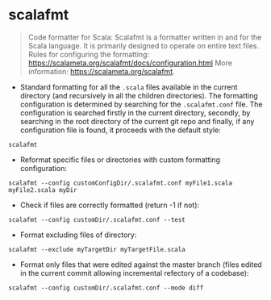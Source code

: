 # scalafmt

> Code formatter for Scala: Scalafmt is a formatter written in and for the Scala language. It is primarily designed to operate on entire text files.
> Rules for configuring the formatting: <https://scalameta.org/scalafmt/docs/configuration.html>
> More information: <https://scalameta.org/scalafmt>.

- Standard formatting for all the `.scala` files available in the current directory (and recursively in all the children directories). The formatting configuration is determined by searching for the `.scalafmt.conf` file. The configuration is searched firstly in the current directory, secondly, by searching in the root directory of the current git repo and finally, if  any configuration file is found, it proceeds with the default style:

`scalafmt`

- Reformat specific files or directories with custom formatting configuration:

`scalafmt --config customConfigDir/.scalafmt.conf myFile1.scala myFile2.scala myDir`

- Check if files are correctly formatted (return -1 if not):

`scalafmt --config customDir/.scalafmt.conf --test`

- Format excluding files of directory:

`scalafmt --exclude myTargetDir myTargetFile.scala`

- Format only files that were edited against the master branch (files edited in the current commit allowing incremental refectory of a codebase):

`scalafmt --config customDir/.scalafmt.conf --mode diff`

